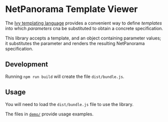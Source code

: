 # NetPanorama Template Viewer

The [Ivy templating language](https://github.com/mcnuttandrew/ivy-language) provides a convenient way to define *templates* into which *parameters* cna be substituted to obtain a concrete specification.

This library accepts a template, and an object containing parameter values; it substitutes the parameter and renders the resulting NetPanorama specification.

## Development

Running `npm run build` will create the file `dist/bundle.js`.

## Usage

You will need to load the `dist/bundle.js` file to use the library.

The files in [`demo/`](demo) provide usage examples. 